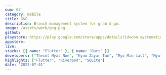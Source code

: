 ```yaml
---
num: 07
category: mobile
title: G&G
description: Branch management system for grab & go.
image: /assets/work/gng.png
github:
playstore: https://play.google.com/store/apps/details?id=com.systematic.gng_live
appstore:
live:
stacks: [{ name: "Flutter" }, { name: "Dart" }]
developers: ["Theint Myat Noe", "Kyaw Zayar Tun", "Myo Min Latt", "Myat Soe"]
highlights: ["Flutter", "Riverpod", "SQLite"]
date: "2023-07-01"
---
```

